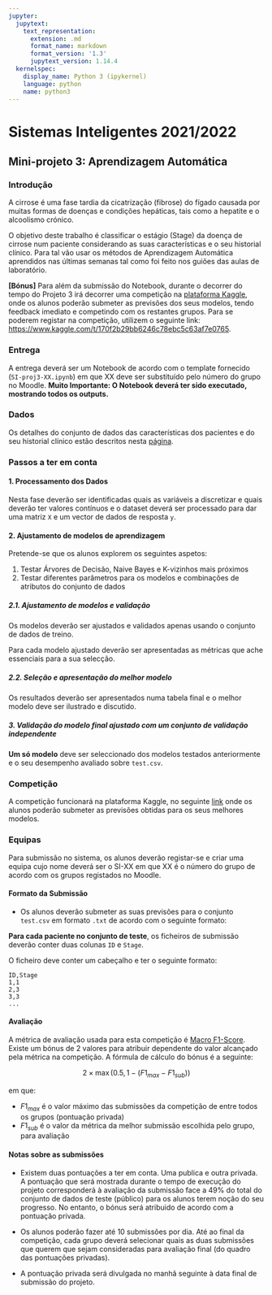 ```yaml
---
jupyter:
  jupytext:
    text_representation:
      extension: .md
      format_name: markdown
      format_version: '1.3'
      jupytext_version: 1.14.4
  kernelspec:
    display_name: Python 3 (ipykernel)
    language: python
    name: python3
---
```


# Sistemas Inteligentes 2021/2022

## Mini-projeto 3: Aprendizagem Automática



<!-- #region -->
### Introdução

A cirrose é uma fase tardia da cicatrização (fibrose) do fígado causada por muitas formas de doenças e condições hepáticas, tais como a hepatite e o alcoolismo crónico.

O objetivo deste trabalho é classificar o estágio (Stage) da doença de cirrose num paciente considerando as suas características e o seu historial clínico. Para tal vão usar os métodos de Aprendizagem Automática aprendidos nas últimas semanas tal como foi feito nos guiões das aulas de laboratório.

**[Bónus]** Para além da submissão do Notebook, durante o decorrer do tempo do Projeto 3 irá decorrer uma competição na [plataforma Kaggle](https://www.kaggle.com/competitions/sistemas-inteligentes-projeto-3/), onde os alunos poderão submeter as previsões dos seus modelos, tendo feedback imediato e competindo com os restantes grupos. Para se poderem registar na competição, utilizem o seguinte link: https://www.kaggle.com/t/170f2b29bb6246c78ebc5c63af7e0765.

### Entrega

A entrega deverá ser um Notebook de acordo com o template fornecido (`SI-proj3-XX.ipynb`) em que XX deve ser substituído pelo número do grupo no Moodle. **Muito Importante: O Notebook deverá ter sido executado, mostrando todos os outputs.**

### Dados

Os detalhes do conjunto de dados das características dos pacientes e do seu historial clínico estão descritos nesta [página](https://www.kaggle.com/competitions/sistemas-inteligentes-projeto-3/data).


### Passos a ter em conta

#### 1. Processamento dos Dados

Nesta fase deverão ser identificadas quais as variáveis a discretizar e quais deverão ter valores contínuos e o dataset deverá ser processado para dar uma matriz `X` e um vector de dados de resposta `y`.


#### 2. Ajustamento de modelos de aprendizagem 

Pretende-se que os alunos explorem os seguintes aspetos:

1. Testar Árvores de Decisão, Naive Bayes e K-vizinhos mais próximos
2. Testar diferentes parâmetros para os modelos e combinações de atributos do conjunto de dados

##### 2.1. Ajustamento de modelos e validação

Os modelos deverão ser ajustados e validados apenas usando o conjunto de dados de treino.

Para cada modelo ajustado deverão ser apresentadas as métricas que ache essenciais para a sua selecção.

##### 2.2. Seleção e apresentação do melhor modelo

Os resultados deverão ser apresentados numa tabela final e o melhor modelo deve ser ilustrado e discutido.

##### 3. Validação do modelo final ajustado com um conjunto de validação independente

**Um só modelo** deve ser seleccionado dos modelos testados anteriormente e o seu desempenho avaliado sobre `test.csv`. 
<!-- #endregion -->

<!-- #region -->
### Competição

A competição funcionará na plataforma Kaggle, no seguinte [link](https://www.kaggle.com/t/170f2b29bb6246c78ebc5c63af7e0765) onde os alunos poderão submeter as previsões obtidas para os seus melhores modelos.

### Equipas

Para submissão no sistema, os alunos deverão registar-se e criar uma equipa cujo nome deverá ser o SI-XX em que XX é o número do grupo de acordo com os grupos registados no Moodle.


#### Formato da Submissão

*  Os alunos deverão submeter as suas previsões para o conjunto `test.csv` em formato `.txt` de acordo com o seguinte formato:

**Para cada paciente no conjunto de teste**, os ficheiros de submissão deverão conter duas colunas `ID` e `Stage`.

O ficheiro deve conter um cabeçalho e ter o seguinte formato:
```
ID,Stage
1,1
2,3
3,3
...
```

#### Avaliação

A métrica de avaliação usada para esta competição é [Macro F1-Score](https://en.wikipedia.org/wiki/F-score). Existe um bónus de 2 valores para atribuir dependente do valor alcançado pela métrica na competição. A fórmula de cálculo do bónus é a seguinte:

$$ 2 \times \max(0.5, 1-(F1_{max} - F1_{sub})) $$

em que:

* $F1_{max}$ é o valor máximo das submissões da competição de entre todos os grupos (pontuação privada)
* $F1_{sub}$ é o valor da métrica da melhor submissão escolhida pelo grupo, para avaliação

#### Notas sobre as submissões

* Existem duas pontuações a ter em conta. Uma publica e outra privada. A pontuação que será mostrada durante o tempo de execução do projeto corresponderá à avaliação da submissão face a 49% do total do conjunto de dados de teste (público) para os alunos terem noção do seu progresso. No entanto, o bónus será atribuido de acordo com a pontuação privada.

* Os alunos poderão fazer até 10 submissões por dia. Até ao final da competição, cada grupo deverá selecionar quais as duas submissões que querem que sejam consideradas para avaliação final (do quadro das pontuações privadas).

* A pontuação privada será divulgada no manhã seguinte à data final de submissão do projeto.
<!-- #endregion -->
